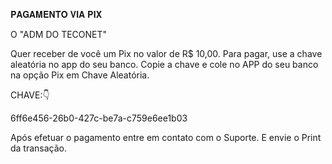 𝐏𝐀𝐆𝐀𝐌𝐄𝐍𝐓𝐎 𝐕𝐈𝐀 𝐏𝐈𝐗

O "ADM DO TECONET" 

Quer receber de você um Pix no valor de R$ 10,00. 
Para pagar, use a chave aleatória no app do seu banco.
Copie a chave e cole no APP do seu banco na opção Pix em Chave Aleatória.   

CHAVE:👇

 6ff6e456-26b0-427c-be7a-c759e6ee1b03

Após efetuar o pagamento entre em contato com o Suporte.
E envie o Print da transação. 
